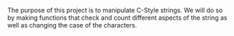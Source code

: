 The purpose of this project is to manipulate C-Style strings. We will do so by making functions that check and count different aspects of the string as well as changing the case of the characters. 
